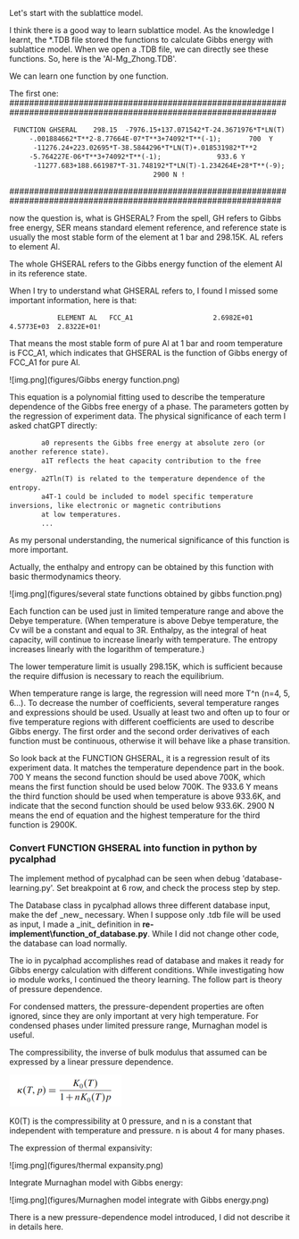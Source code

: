 
Let's start with the sublattice model.

I think there is a good way to learn sublattice model. As the knowledge I learnt, the *.TDB file stored the functions
to calculate Gibbs energy with sublattice model. When we open a .TDB file, we can directly see these functions. So,
here is the 'Al-Mg_Zhong.TDB'.

We can learn one function by one function.

The first one:
##############################################################################################################

     FUNCTION GHSERAL    298.15  -7976.15+137.071542*T-24.3671976*T*LN(T)
         -.001884662*T**2-8.77664E-07*T**3+74092*T**(-1);  		700  Y
          -11276.24+223.02695*T-38.5844296*T*LN(T)+.018531982*T**2
         -5.764227E-06*T**3+74092*T**(-1);  			933.6 Y
          -11277.683+188.661987*T-31.748192*T*LN(T)-1.234264E+28*T**(-9);
                                        2900 N !

###############################################################################################################

now the question is, what is GHSERAL?
From the spell, GH refers to Gibbs free energy, SER means standard element reference, and reference state is
usually the most stable form of the element at 1 bar and 298.15K. AL refers to element Al.

The whole GHSERAL refers to the Gibbs energy function of the element Al in its reference state.

When I try to understand what GHSERAL refers to, I found I missed some important information, here is that:

                ELEMENT AL   FCC_A1                    2.6982E+01  4.5773E+03  2.8322E+01!

That means the most stable form of pure Al at 1 bar and room temperature is FCC_A1, which indicates that GHSERAL is the
function of Gibbs energy of FCC_A1 for pure Al.

![img.png](figures/Gibbs energy function.png)

This equation is a polynomial fitting used to describe the temperature dependence of the Gibbs free energy of a phase.
The parameters gotten by the regression of experiment data. The physical significance of each term I asked chatGPT
directly:

            a0 represents the Gibbs free energy at absolute zero (or another reference state).
            a1T reflects the heat capacity contribution to the free energy.
            a2Tln(T) is related to the temperature dependence of the entropy.
            a4T-1 could be included to model specific temperature inversions, like electronic or magnetic contributions
            at low temperatures.
            ...

As my personal understanding, the numerical significance of this function is more important. 

Actually, the enthalpy and entropy can be obtained by this function with basic thermodynamics theory.

![img.png](figures/several state functions obtained by gibbs function.png)

Each function can be used just in limited temperature range and above the Debye temperature. (When temperature is above
Debye temperature, the Cv will be a constant and equal to 3R. Enthalpy, as the integral of heat capacity, will 
continue to increase linearly with temperature. The entropy increases linearly with the logarithm of temperature.)

The lower temperature limit is usually 298.15K, which is sufficient because the require diffusion is necessary to reach
the equilibrium.

When temperature range is large, the regression will need more T^n (n=4, 5, 6...). To decrease the number of
coefficients, several temperature ranges and expressions should be used. Usually at least two and often up to four or 
five temperature regions with different coefficients are used to describe Gibbs energy. The first order and the second 
order derivatives of each function must be continuous, otherwise it will behave like a phase transition.

So look back at the FUNCTION GHSERAL, it is a regression result of its experiment data. It matches the temperature
dependence part in the book. 700 Y means the second function should be used above 700K, which means the first function
should be used below 700K. The 933.6 Y means the third function should be used when temperature is above 933.6K, and 
indicate that the second function should be used below 933.6K. 2900 N means the end of equation and the highest 
temperature for the third function is 2900K.

### Convert FUNCTION GHSERAL into function in python by pycalphad
The implement method of pycalphad can be seen when debug 'database-learning.py'. Set breakpoint at 6 row, and check the
process step by step.

The Database class in pycalphad allows three different database input, make the def \_new_ necessary. When I suppose
only .tdb file will be used as input, I made a \_init_ definition in __re-implement\function_of_database.py__. While I
did not change other code, the database can load normally. 

The io in pycalphad accomplishes read of database and makes it ready for Gibbs energy calculation with different 
conditions. While investigating how io module works, I continued the theory learning. The follow part is theory of 
pressure dependence.

For condensed matters, the pressure-dependent properties are often ignored, since they are only important at very high
temperature. For condensed phases under limited pressure range, Murnaghan model is useful.

The compressibility, the inverse of bulk modulus that assumed can be expressed by a linear pressure dependence. 

![img.png](figures/compressibility.png)

K0(T) is the compressibility at 0 pressure, and n is a constant that independent with temperature and pressure. n is 
about 4 for many phases.

The expression of thermal expansivity:

![img.png](figures/thermal expansity.png)

Integrate Murnaghan model with Gibbs energy:

![img.png](figures/Murnaghen model integrate with Gibbs energy.png)

There is a new pressure-dependence model introduced, I did not describe it in details here.


